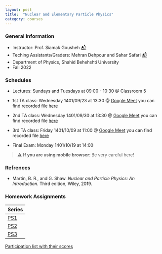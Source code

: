 ```yaml
---
layout: post
title:  "Nuclear and Elementary Particle Physics"
category: courses
---
```

### General Information
+ Instructor: Prof. Siamak Gousheh [📬][gousheh_mail]
+ Teching Assistants/Graders: Mehran Dehpour and Sahar Safari [📬][sahar_mail]
+ Department of Physics, Shahid Behehshti University
+ Fall 2022

### Schedules
+ Lectures: Sundays and Tuesdays at 09:00 - 10:30 @ Classroom 5

+ 1st TA class: Wednesday 1401/09/23 at 13:30 @ [Google Meet][googlemeet] you can find recorded file [here][c1]
+ 2nd TA class: Wednesday 1401/09/30 at 13:30 @ [Google Meet][googlemeet] you can find recorded file [here][c2]
+ 3rd TA class: Friday 1401/10/09 at 11:00 @ [Google Meet][googlemeet] you can find recorded file [here][c3]

+ Final Exam: Monday 1401/10/19 at 14:00
> :warning: **If you are using mobile browser**: Be very careful here!

### Refrences
+ Martin, B. R., and G. Shaw. *Nuclear and Particle Physics: An Introduction.* Third edition, Wiley, 2019.

### Homework Assignments

|Series        |
|--------------|
|[PS1][1]      |
|[PS2][2]      |
|[PS3][3]      |

[Participation list with their scores][parti]

[sahar_mail]:    mailto:shr.safari@mail.sbu.ac.ir
[gousheh_mail]:  mailto:ss-gousheh@sbu.ac.ir

[googlemeet]:  https://meet.google.com/hbv-kncc-nab
[c1]: https://mailsbuacir-my.sharepoint.com/:v:/g/personal/m_dehpour_mail_sbu_ac_ir/ETqf51m2YURJpNXAfPOfALMBmOTP-ikcVFr3yKkKlWXa4g?e=aHh96g
[c2]: https://mailsbuacir-my.sharepoint.com/:v:/g/personal/m_dehpour_mail_sbu_ac_ir/EYMVe0roENlOjQT1YLjrUD0BSF86jJsEWOH_6xBfBiq2Ig?e=A9C1SG
[c3]: https://mailsbuacir-my.sharepoint.com/:v:/g/personal/m_dehpour_mail_sbu_ac_ir/EQxrHpluLi5FloJ-cBL4jYQBjSgsbS_Kd0bKhot1qRhT0w?e=xxhItk

[parti]: https://dehpour.github.io/2022-09-13-nuclear-and-particle/Participation.pdf
[1]: http://dehpour.github.io/2022-09-13-nuclear-and-particle/PS1.pdf
[2]: http://dehpour.github.io/2022-09-13-nuclear-and-particle/PS2.pdf
[3]: http://dehpour.github.io/2022-09-13-nuclear-and-particle/PS3.pdf
